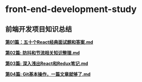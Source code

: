 # front-end-development-study #
## 前端开发项目知识总结 ##
**[第01篇：五十个React经典面试题和答案.md](https://github.com/jerrychane/front-end-study/blob/master/01-五十个React经典面试题和答案.md)**

[**第02篇: 防抖和节流相关知识整理.md**](https://github.com/jerrychane/front-end-study/blob/master/02-防抖和节流相关知识整理.md)

[**第03篇: 深入浅出React和Redux笔记.md**](https://github.com/jerrychane/front-end-study/blob/master/03-深入浅出React和Redux笔记.md)

[**第04篇: Git基本操作，一篇文章就够了.md**](https://github.com/jerrychane/front-end/blob/daily/09-20190828-git%E5%9F%BA%E6%9C%AC%E6%93%8D%E4%BD%9C%EF%BC%8C%E4%B8%80%E7%AF%87%E6%96%87%E7%AB%A0%E5%B0%B1%E5%A4%9F%E4%BA%86.md)

